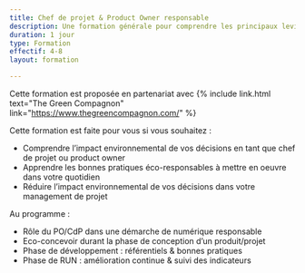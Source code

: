 ```yaml
---
title: Chef de projet & Product Owner responsable
description: Une formation générale pour comprendre les principaux leviers de l'eco-conception
duration: 1 jour
type: Formation
effectif: 4-8
layout: formation

---
```

Cette formation est proposée en partenariat avec {% include link.html text="The Green Compagnon" link="https://www.thegreencompagnon.com/" %}

Cette formation est faite pour vous si vous souhaitez :
- Comprendre l’impact environnemental de vos décisions en tant que chef de projet ou product owner
- Apprendre les bonnes pratiques éco-responsables à mettre en oeuvre dans votre quotidien 
- Réduire l’impact environnemental de vos décisions dans votre management de projet

Au programme :
- Rôle du PO/CdP dans une démarche de numérique responsable
- Eco-concevoir durant la phase de conception d’un produit/projet 
- Phase de développement : référentiels & bonnes pratiques
- Phase de RUN : amélioration continue & suivi des indicateurs



